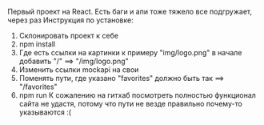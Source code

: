 Первый проект на React.
Есть баги и апи тоже тяжело все подгружает, через раз
Инструкция по установке:
1. Склонировать проект к себе
2. npm install 
3. Где есть ссылки на картинки к примеру "img/logo.png" в начале добавить "/" ==> "/img/logo.png"
4. Изменить ссылки mockapi на свои
5. Поменять пути, где указано "favorites" должно быть так ==> "/favorites"
6. npm run 
К сожалению на гитхаб посмотреть полностью функционал сайта не удастя, потому что пути не везде правильно почему-то указываются :(
